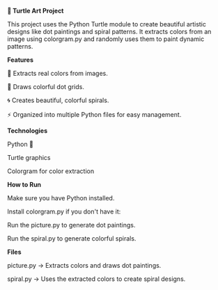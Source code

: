 **🐢 Turtle Art Project**

This project uses the Python Turtle module to create beautiful artistic designs like dot paintings and spiral patterns.
It extracts colors from an image using colorgram.py and randomly uses them to paint dynamic patterns.

**Features**

🎨 Extracts real colors from images.

🐢 Draws colorful dot grids.

🌀 Creates beautiful, colorful spirals.

⚡ Organized into multiple Python files for easy management.

**Technologies**

Python 🐍

Turtle graphics

Colorgram for color extraction

**How to Run**

Make sure you have Python installed.

Install colorgram.py if you don't have it:

Run the picture.py to generate dot paintings.

Run the spiral.py to generate colorful spirals.

**Files**

picture.py → Extracts colors and draws dot paintings.

spiral.py → Uses the extracted colors to create spiral designs.
